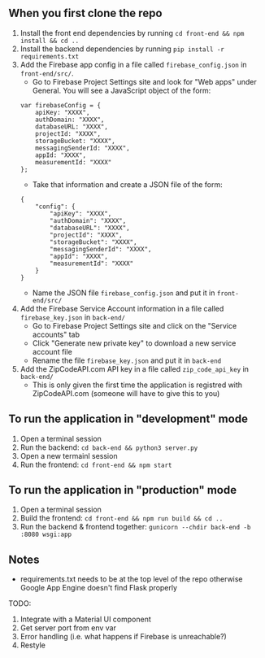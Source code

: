 ## When you first clone the repo
1.  Install the front end dependencies by running `cd front-end && npm install && cd ..`
2. Install the backend dependencies by running `pip install -r requirements.txt`
3. Add the Firebase app config in a file called `firebase_config.json` in `front-end/src/`.
    - Go to Firebase Project Settings site and look for "Web apps" under General. You will see a JavaScript object of the form:
    ```
    var firebaseConfig = {
        apiKey: "XXXX",
        authDomain: "XXXX",
        databaseURL: "XXXX",
        projectId: "XXXX",
        storageBucket: "XXXX",
        messagingSenderId: "XXXX",
        appId: "XXXX",
        measurementId: "XXXX"
    };
    ```
    - Take that information and create a JSON file of the form:
    ```
    {
        "config": {
            "apiKey": "XXXX",
            "authDomain": "XXXX",
            "databaseURL": "XXXX",
            "projectId": "XXXX",
            "storageBucket": "XXXX",
            "messagingSenderId": "XXXX",
            "appId": "XXXX",
            "measurementId": "XXXX"
        }
    }
    ```
    - Name the JSON file `firebase_config.json` and put it in `front-end/src/`
4. Add the Firebase Service Account information in a file called `firebase_key.json` in `back-end/`
    - Go to Firebase Project Settings site and click on the "Service accounts" tab 
    - Click "Generate new private key" to download a new service account file
    - Rename the file `firebase_key.json` and put it in `back-end`
5. Add the ZipCodeAPI.com API key in a file called `zip_code_api_key` in `back-end/`
    - This is only given the first time the application is registred with ZipCodeAPI.com (someone will have to give this to you)

## To run the application in "development" mode
1. Open a terminal session
2. Run the backend: `cd back-end && python3 server.py`
3. Open a new termainl session
4. Run the frontend: `cd front-end && npm start`

## To run the application in "production" mode
1. Open a terminal session
2. Build the frontend: `cd front-end && npm run build && cd ..`
3. Run the backend & frontend together: `gunicorn --chdir back-end -b :8080 wsgi:app`

## Notes
- requirements.txt needs to be at the top level of the repo otherwise Google App Engine doesn't find Flask properly

TODO: 
1. Integrate with a Material UI component
2. Get server port from env var
3. Error handling (i.e. what happens if Firebase is unreachable?)
4. Restyle

